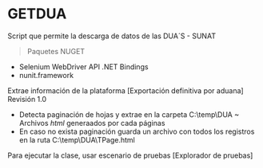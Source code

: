 # GETDUA
Script que permite la descarga de datos de las DUA´S - SUNAT

> Paquetes NUGET
- Selenium WebDriver API .NET Bindings
- nunit.framework

Extrae información de la plataforma [Exportación definitiva por aduana]
Revisión 1.0

- Detecta paginación de hojas y extrae en la carpeta C:\temp\DUA ~ Archivos *html* generaados por cada páginas
- En caso no exista paginación guarda un archivo con todos los registros en la ruta C:\temp\DUA\TPage.html

Para ejecutar la clase, usar escenario de pruebas [Explorador de pruebas]
